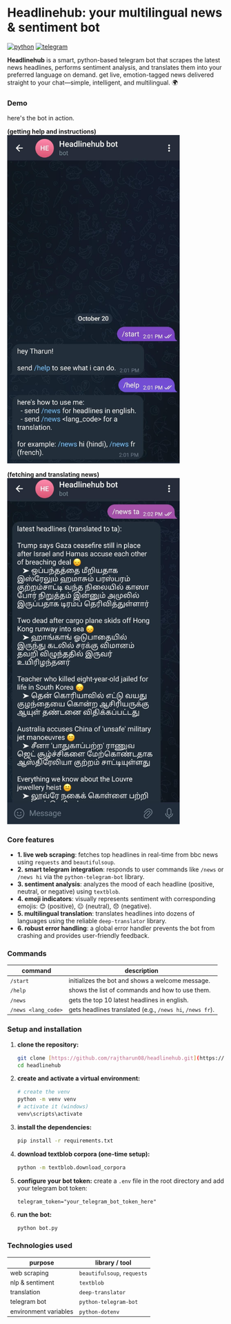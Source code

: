 # Headlinehub: your multilingual news & sentiment bot 

[![python](https://img.shields.io/badge/python-3.9+-blue?style=for-the-badge&logo=python)](https://www.python.org/)
[![telegram](https://img.shields.io/badge/telegram-bot-blue?style=for-the-badge&logo=telegram)](https://telegram.org/)


**Headlinehub** is a smart, python-based telegram bot that scrapes the latest news headlines, performs sentiment analysis, and translates them into your preferred language on demand. get live, emotion-tagged news delivered straight to your chat—simple, intelligent, and multilingual. 🌍

### Demo

here's the bot in action.

**(getting help and instructions)**
<br>
<img src="./images/help_command.png" width="400">

**(fetching and translating news)**
<br>
<img src="./images/translation_example.png" width="400">

###  Core features

-   **1. live web scraping**: fetches top headlines in real-time from bbc news using `requests` and `beautifulsoup`.
-   **2. smart telegram integration**: responds to user commands like `/news` or `/news hi` via the `python-telegram-bot` library.
-   **3. sentiment analysis**: analyzes the mood of each headline (positive, neutral, or negative) using `textblob`.
-   **4. emoji indicators**: visually represents sentiment with corresponding emojis: 😊 (positive), 😐 (neutral), 😞 (negative).
-   **5. multilingual translation**: translates headlines into dozens of languages using the reliable `deep-translator` library.
-   **6. robust error handling**: a global error handler prevents the bot from crashing and provides user-friendly feedback.

###  Commands

| command | description |
| --- | --- |
| `/start` | initializes the bot and shows a welcome message. |
| `/help` | shows the list of commands and how to use them. |
| `/news` | gets the top 10 latest headlines in english. |
| `/news <lang_code>` | gets headlines translated (e.g., `/news hi`, `/news fr`). |

### Setup and installation

1.  **clone the repository:**
    ```bash
    git clone [https://github.com/rajtharun08/headlinehub.git](https://github.com/rajtharun08/headlinehub.git)
    cd headlinehub
    ```

2.  **create and activate a virtual environment:**
    ```bash
    # create the venv
    python -m venv venv
    # activate it (windows)
    venv\scripts\activate
    ```

3.  **install the dependencies:**
    ```bash
    pip install -r requirements.txt
    ```

4.  **download textblob corpora (one-time setup):**
    ```bash
    python -m textblob.download_corpora
    ```

5.  **configure your bot token:**
    create a `.env` file in the root directory and add your telegram bot token:
    ```
    telegram_token="your_telegram_bot_token_here"
    ```

6.  **run the bot:**
    ```bash
    python bot.py
    ```

###  Technologies used

| purpose | library / tool |
| --- | --- |
| web scraping | `beautifulsoup`, `requests` |
| nlp & sentiment | `textblob` |
| translation | `deep-translator` |
| telegram bot | `python-telegram-bot` |
| environment variables | `python-dotenv` |
